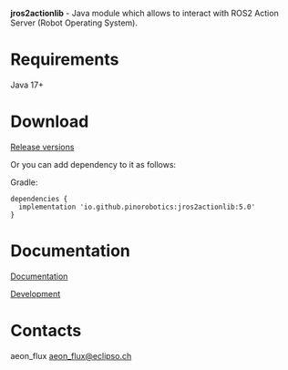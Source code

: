**jros2actionlib** - Java module which allows to interact with ROS2 Action Server (Robot Operating System).

# Requirements

Java 17+

# Download

[Release versions](jros2actionlib/release/CHANGELOG.md)

Or you can add dependency to it as follows:

Gradle:

```
dependencies {
  implementation 'io.github.pinorobotics:jros2actionlib:5.0'
}
```

# Documentation

[Documentation](http://pinoweb.freetzi.com/jrosactionlib)

[Development](DEVELOPMENT.md)

# Contacts

aeon_flux <aeon_flux@eclipso.ch>
